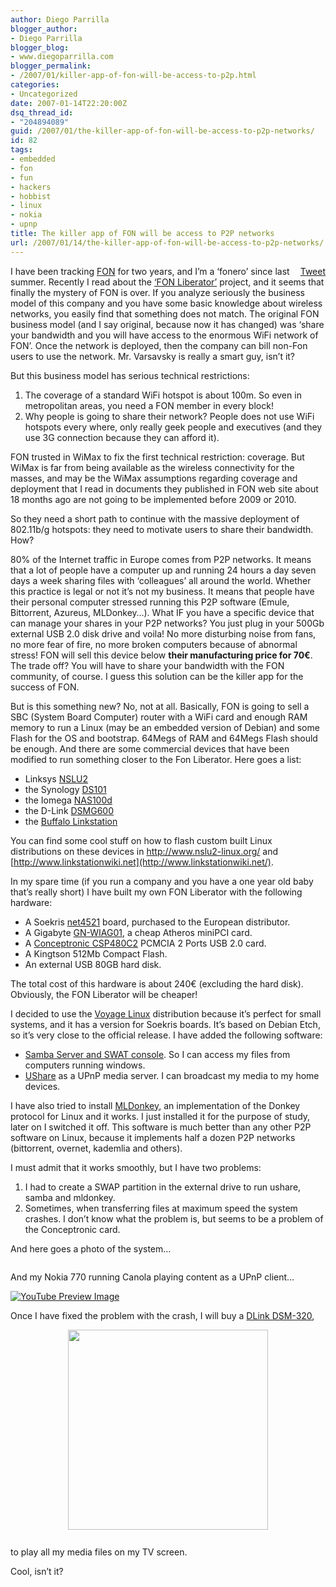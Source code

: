 ```yaml
---
author: Diego Parrilla
blogger_author:
- Diego Parrilla
blogger_blog:
- www.diegoparrilla.com
blogger_permalink:
- /2007/01/killer-app-of-fon-will-be-access-to-p2p.html
categories:
- Uncategorized
date: 2007-01-14T22:20:00Z
dsq_thread_id:
- "204894089"
guid: /2007/01/the-killer-app-of-fon-will-be-access-to-p2p-networks/
id: 82
tags:
- embedded
- fon
- fun
- hackers
- hobbist
- linux
- nokia
- upnp
title: The killer app of FON will be access to P2P networks
url: /2007/01/14/the-killer-app-of-fon-will-be-access-to-p2p-networks/
---
```


<div style="float: right; margin-left: 10px;">
  <a href="https://twitter.com/share" class="twitter-share-button" data-via="nubeblog" data-hashtags="embedded,fon,fun,hackers,hobbist,linux,nokia,upnp" data-count="vertical" data-url="/2007/01/14/the-killer-app-of-fon-will-be-access-to-p2p-networks/">Tweet</a>
</div>

I have been tracking [FON](http://www.fon.com/) for two years, and I&#8217;m a &#8216;fonero&#8217; since last summer. Recently I read about the [&#8216;FON Liberator&#8217;](http://english.martinvarsavsky.net/general/fon-liberator.html) project, and it seems that finally the mystery of FON is over. If you analyze seriously the business model of this company and you have some basic knowledge about wireless networks, you easily find that something does not match. The original FON business model (and I say original, because now it has changed) was &#8216;share your bandwidth and you will have access to the enormous WiFi network of FON&#8217;. Once the network is deployed, then the company can bill non-Fon users to use the network. Mr. Varsavsky is really a smart guy, isn&#8217;t it?

But this business model has serious technical restrictions:  
1) The coverage of a standard WiFi hotspot is about 100m. So even in metropolitan areas, you need a FON member in every block!  
2) Why people is going to share their network? People does not use WiFi hotspots every where, only really geek people and executives (and they use 3G connection because they can afford it).

FON trusted in WiMax to fix the first technical restriction: coverage. But WiMax is far from being available as the wireless connectivity for the masses, and may be the WiMax assumptions regarding coverage and deployment that I read in documents they published in FON web site about 18 months ago are not going to be implemented before 2009 or 2010.

So they need a short path to continue with the massive deployment of 802.11b/g hotspots: they need to motivate users to share their bandwidth. How?

80% of the Internet traffic in Europe comes from P2P networks. It means that a lot of people have a computer up and running 24 hours a day seven days a week sharing files with &#8216;colleagues&#8217; all around the world. Whether this practice is legal or not it&#8217;s not my business. It means that people have their personal computer stressed running this P2P software (Emule, Bittorrent, Azureus, MLDonkey&#8230;). What IF you have a specific device that can manage your shares in your P2P networks? You just plug in your 500Gb external USB 2.0 disk drive and voila! No more disturbing noise from fans, no more fear of fire, no more broken computers because of abnormal stress! FON will sell this device below <span style="font-weight: bold;">their manufacturing price for 70€</span>. The trade off? You will have to share your bandwidth with the FON community, of course. I guess this solution can be the killer app for the success of FON.

But is this something new? No, not at all. Basically, FON is going to sell a SBC (System Board Computer) router with a WiFi card and enough RAM memory to run a Linux (may be an embedded version of Debian) and some Flash for the OS and bootstrap. 64Megs of RAM and 64Megs Flash should be enough. And there are some commercial devices that have been modified to run something closer to the Fon Liberator. Here goes a list:

  * Linksys [<span class="wikiword">NSLU2</span>](http://www.linksys.com/servlet/Satellite?c=L_Product_C2&childpagename=US%2FLayout&cid=1119460471050&pagename=Linksys%2FCommon%2FVisitorWrapper)
  * the Synology <span class="wikiword"><a class="wikilink" href="http://www.nslu2-linux.org/wiki/DS101/HomePage">DS101</a></span>
  * the Iomega <span class="wikiword"><a class="wikilink" href="http://www.nslu2-linux.org/wiki/NAS100d/HomePage">NAS100d</a></span>
  * the D-Link <span class="wikiword"><a class="wikilink" href="http://www.nslu2-linux.org/wiki/DSMG600/HomePage">DSMG600</a></span>
  * <span class="wikiword">the <a href="http://www.buffalotech.com/products/network-storage/linkstation/">Buffalo Linkstation</a><br /></span>

You can find some cool stuff on how to flash custom built Linux distributions on these devices in <http://www.nslu2-linux.org/> and [http://www.linkstationwiki.net](http://www.linkstationwiki.net/).

In my spare time (if you run a company and you have a one year old baby that&#8217;s really short) I have built my own FON Liberator with the following hardware: 

  * A Soekris [net4521](http://www.soekris.com/net4521.htm) board, purchased to the European distributor.
  * A Gigabyte [GN-WIAG01](http://www.gigabyte.com.tw/Support/Communication/Driver_Model.aspx?ProductID=949), a cheap Atheros miniPCI card.
  * A [Conceptronic CSP480C2](http://www.conceptronic.net/) PCMCIA 2 Ports USB 2.0 card.
  * A Kingtson 512Mb Compact Flash.
  * An external USB 80GB hard disk.

The total cost of this hardware is about 240€ (excluding the hard disk). Obviously, the FON Liberator will be cheaper!

I decided to use the [Voyage Linux](http://www.voyage.hk/) distribution because it&#8217;s perfect for small systems, and it has a version for Soekris boards. It&#8217;s based on Debian Etch, so it&#8217;s very close to the official release. I have added the following software: 

  * [Samba Server and SWAT console](http://www.samba.org/). So I can access my files from computers running windows.
  * [UShare](http://www.google.com/url?sa=t&ct=res&cd=1&url=http%3A%2F%2Fushare.geexbox.org%2F&ei=ZqyqRZGGOaL0nQP5ls36Dw&usg=__w7i8PUCnXBnHM5nxoi7l3xcZzwc=&sig2=LXQavghHVtQHEbH_V6anBg) as a UPnP media server. I can broadcast my media to my home devices.

I have also tried to install [MLDonkey](http://www.google.com/url?sa=t&ct=res&cd=3&url=http%3A%2F%2Fmldonkey.org%2F&ei=R62qRdrnNKGQnQOEqNAB&usg=__QBj5NnSBzLXa1wyB271M2QCl6Js=&sig2=BWEnwuyhmGi0Wutn-3x9YQ), an implementation of the Donkey protocol for Linux and it works. I just installed it for the purpose of study, later on I switched it off. This software is much better than any other P2P software on Linux, because it implements half a dozen P2P networks (bittorrent, overnet, kademlia and others).

I must admit that it works smoothly, but I have two problems:  
1) I had to create a SWAP partition in the external drive to run ushare, samba and mldonkey.  
2) Sometimes, when transferring files at maximum speed the system crashes. I don&#8217;t know what the problem is, but seems to be a problem of the Conceptronic card.

And here goes a photo of the system&#8230;

<a onblur="try {parent.deselectBloggerImageGracefully();} catch(e) {}" href="http://www.diegoparrilla.com/uploaded_images/DSC00722-792104.JPG"><img style="margin: 0px auto 10px; display: block; text-align: center; cursor: pointer;" src="http://www.diegoparrilla.com/uploaded_images/DSC00722-786506.JPG" alt="" border="0" /></a>

And my Nokia 770 running Canola playing content as a UPnP client&#8230;

<span class="vvqbox vvqyoutube" style="width:425px;height:344px;"><span id="vvq-82-youtube-1"><a href="http://www.youtube.com/watch?v=BVDvEQPl6f8"><img src="http://img.youtube.com/vi/BVDvEQPl6f8/0.jpg" alt="YouTube Preview Image" /></a></span></span> 

Once I have fixed the problem with the crash, I will buy a [DLink DSM-320](http://www.dlink.com/products/?pid=318&pageid=redirectLearnDynamicPathPage&pageregion=A1&src=rotw.learn_homeaudio&amp;pcode=rn&opage=rotw.learn_homeaudio),

<a onblur="try {parent.deselectBloggerImageGracefully();} catch(e) {}" href="http://images.dlink.com/products/DSM-320/DSM-320_main.jpg"><img style="margin: 0px auto 10px; display: block; text-align: center; cursor: pointer; width: 320px;" src="http://images.dlink.com/products/DSM-320/DSM-320_main.jpg" alt="" border="0" /></a>  
to play all my media files on my TV screen.

Cool, isn&#8217;t it?
